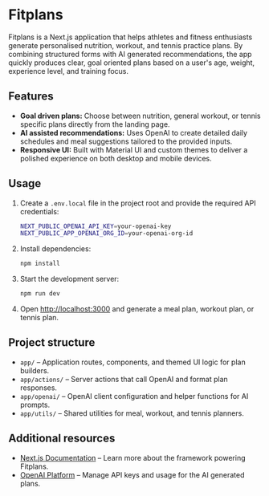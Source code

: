 # Fitplans

Fitplans is a Next.js application that helps athletes and fitness enthusiasts generate personalised nutrition, workout, and tennis practice plans. By combining structured forms with AI generated recommendations, the app quickly produces clear, goal oriented plans based on a user's age, weight, experience level, and training focus.

## Features
- **Goal driven plans:** Choose between nutrition, general workout, or tennis specific plans directly from the landing page.
- **AI assisted recommendations:** Uses OpenAI to create detailed daily schedules and meal suggestions tailored to the provided inputs.
- **Responsive UI:** Built with Material UI and custom themes to deliver a polished experience on both desktop and mobile devices.

## Usage
1. Create a `.env.local` file in the project root and provide the required API credentials:
   ```bash
   NEXT_PUBLIC_OPENAI_API_KEY=your-openai-key
   NEXT_PUBLIC_APP_OPENAI_ORG_ID=your-openai-org-id
   ```
2. Install dependencies:
   ```bash
   npm install
   ```
3. Start the development server:
   ```bash
   npm run dev
   ```
4. Open [http://localhost:3000](http://localhost:3000) and generate a meal plan, workout plan, or tennis plan.

## Project structure
- `app/` – Application routes, components, and themed UI logic for plan builders.
- `app/actions/` – Server actions that call OpenAI and format plan responses.
- `app/openai/` – OpenAI client configuration and helper functions for AI prompts.
- `app/utils/` – Shared utilities for meal, workout, and tennis planners.

## Additional resources
- [Next.js Documentation](https://nextjs.org/docs) – Learn more about the framework powering Fitplans.
- [OpenAI Platform](https://platform.openai.com/) – Manage API keys and usage for the AI generated plans.
